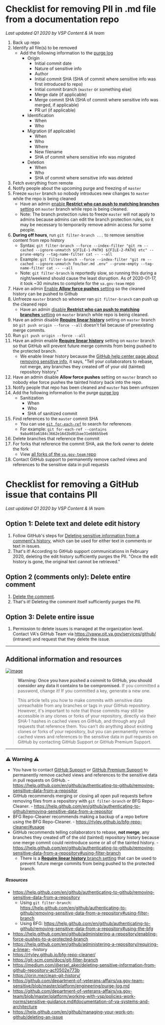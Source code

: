 # Checklist for removing PII in .md file from a documentation repo

_Last updated Q1 2020 by VSP Content & IA team_

1. Back up repo
1. Identify all file(s) to be removed
   - Add the following information to the [purge log](https://github.com/department-of-veterans-affairs/va.gov-team-sensitive/blob/master/platform/engineering/purge-log.md)
     - Origin
       - Initial commit date
       - Nature of sensitive info
       - Author
       - Initial commit SHA (SHA of commit where sensitive info was first introduced to repo)
       - Initial commit branch (`master` or something else)
       - Merge date (if applicable)
       - Merge commit SHA (SHA of commit where sensitive info was merged, if applicable)
       - PR url (if applicable)
     - Identification
       - When
       - Who
     - Migration (if applicable)
       - When
       - Who
       - Where
       - New filename
       - SHA of commit where sensitive info was migrated
     - Deletion
       - When
       - Who
       - SHA of commit where sensitive info was deleted
1. Fetch everything from remote
1. Notify people about the upcoming purge and freezing of `master`
1. Freeze `master` branch so nobody introduces new changes to `master` while the repo is being cleaned
   * Have an admin [enable **Restrict who can push to matching branches** setting](https://help.github.com/en/github/administering-a-repository/enabling-branch-restrictions) on `master` branch while repo is being cleaned.
   * Note: The branch protection rules to freeze `master` will not apply to admins because admins can edit the branch protection rules, so it may be necessary to temporarily remove admin access for some people. 
1. **During off hours**, run `git filter-branch ...` to remove sensitive content from repo history
   * Syntax: `git filter-branch --force --index-filter "git rm --cached --ignore-unmatch ${FILE-1-PATH} ${FILE-2-PATH} etc" --prune-empty --tag-name-filter cat -- --all`
   * Example: `git filter-branch --force --index-filter "git rm --cached --ignore-unmatch foo/bar.md .env" --prune-empty --tag-name-filter cat -- --all`
   * Note: `git filter-branch` is reportedly slow, so running this during a night/weekend should cause the least disruption. As of 2020-01-17, it took ~30 minutes to complete for the `va.gov-team` repo
1. Have an admin [Enable **Allow force pushes** setting](https://help.github.com/en/github/administering-a-repository/enabling-force-pushes-to-a-protected-branch) so the cleaned history can be pushed to Github
1. Unfreeze `master` branch so whoever ran `git filter-branch` can push up the cleaned repo
   * Have an admin [disable **Restrict who can push to matching branches** setting](https://help.github.com/en/github/administering-a-repository/enabling-branch-restrictions) on `master` branch while repo is being cleaned.
1. Have an admin disable [**Require linear history**](https://help.github.com/en/github/administering-a-repository/requiring-a-linear-commit-history) setting on `master` branch so `git push origin --force --all` doesn't fail because of preexisting merge commits. 
1. Run `git push origin --force --all` 
1. Have an admin enable [**Require linear history**](https://help.github.com/en/github/administering-a-repository/requiring-a-linear-commit-history) setting on `master` branch so that GitHub will prevent future merge commits from being pushed to the protected branch. 
   * We enable linear history because the [GitHub help center page about removing sensitive info](https://help.github.com/en/github/authenticating-to-github/removing-sensitive-data-from-a-repository), it says, "Tell your collaborators to rebase, not merge, any branches they created off of your old (tainted) repository history."
1. Have an admin disable **Allow force pushes** setting on `master` branch so nobody else force pushes the tainted history back into the repo.
1. Notify people that repo has been cleaned and `master` has been unfrozen
1. Add the following information to the purge  [purge log](https://github.com/department-of-veterans-affairs/va.gov-team-sensitive/blob/master/platform/engineering/purge-log.md)
   - Sanitization
     - When
     - Who
     - SHA of sanitized commit
1. Find references to the `master` commit SHA
   - You can use [`git for-each-ref`](https://git-scm.com/docs/git-for-each-ref) to search for references
   - For example: `git for-each-ref --contains 9aba403a6184c3662e16d2bd01bae31e686b5be6`
1. Delete branches that reference the commit
1. For forks that reference the commit SHA, ask the fork owner to delete the fork
      - View [all forks of the `va.gov-team` repo](https://github.com/department-of-veterans-affairs/va.gov-team/network/members)
1. Contact GitHub support to permanently remove cached views and references to the sensitive data in pull requests

# Checklist for removing a GitHub issue that contains PII

_Last updated Q1 2020 by VSP Content & IA team_

## Option 1: Delete text and delete edit history

1. Follow GitHub's steps for [Deleting sensitive information from a comment's history](https://help.github.com/en/github/building-a-strong-community/tracking-changes-in-a-comment#deleting-sensitive-information-from-a-comments-history), which can be used for either text in comments or text in issues. 
1. That's it! According to GitHub support communications in February 2020, deleting the edit history sufficiently purges the PII. "Once the edit history is gone, the original text cannot be retrieved."

## Option 2 (comments only): Delete entire comment

1. [Delete the comment](https://help.github.com/en/github/building-a-strong-community/managing-disruptive-comments#deleting-a-comment).
1. That's it! Deleting the comment itself sufficiently purges the PII.

## Option 3: Delete entire issue

1. Permission to delete issues is managed at the organization level. Contact VA's GitHub Team via https://vaww.oit.va.gov/services/github/ (intranet) and request that they delete the issue.
___

## Additional information and resources

[![image](https://user-images.githubusercontent.com/6130520/71724766-1c1c2500-2df7-11ea-805d-c0be983a0596.png)](https://help.github.com/en/github/authenticating-to-github/removing-sensitive-data-from-a-repository)
>**Warning: Once you have pushed a commit to GitHub, you should consider any data it contains to be compromised.** If you committed a password, change it! If you committed a key, generate a new one.

>This article tells you how to make commits with sensitive data unreachable from any branches or tags in your GitHub repository. However, it's important to note that those commits may still be accessible in any clones or forks of your repository, directly via their SHA-1 hashes in cached views on GitHub, and through any pull requests that reference them. You can't do anything about existing clones or forks of your repository, but you can permanently remove cached views and references to the sensitive data in pull requests on GitHub by contacting GitHub Support or GitHub Premium Support.

___

### :warning: Warning :warning:
* You have to contact [GitHub Support](https://support.github.com/contact) or [GitHub Premium Support](https://enterprise.githubsupport.com/hc/en-us) to permanently remove cached views and references to the sensitive data in pull requests on GitHub. - https://help.github.com/en/github/authenticating-to-github/removing-sensitive-data-from-a-repositor
* GitHub recommends merging or closing all open pull requests before removing files from a repository with `git filter-branch` or BFG Repo-Cleaner. - https://help.github.com/en/github/authenticating-to-github/removing-sensitive-data-from-a-repositor
* BFG Repo-Cleaner recommends making a backup of a repo before using the BFG Repo-Cleaner. - https://rtyley.github.io/bfg-repo-cleaner/#usage
* GitHub recommends telling collaborators to rebase, **not merge**, any branches they created off of the old (tainted) repository history because one merge commit could reintroduce some or all of the tainted history. - https://help.github.com/en/github/authenticating-to-github/removing-sensitive-data-from-a-repository#using-filter-branch
  * There is a [**Require linear history** branch setting](https://help.github.com/en/github/administering-a-repository/requiring-a-linear-commit-history) that can be used to prevent future merge commits from being pushed to the protected branch.

##### Resources
* https://help.github.com/en/github/authenticating-to-github/removing-sensitive-data-from-a-repository
  * Using `git filter-branch`: https://help.github.com/en/github/authenticating-to-github/removing-sensitive-data-from-a-repository#using-filter-branch
  * Using BFG: https://help.github.com/en/github/authenticating-to-github/removing-sensitive-data-from-a-repository#using-the-bfg
* https://help.github.com/en/github/administering-a-repository/enabling-force-pushes-to-a-protected-branch
* https://help.github.com/en/github/administering-a-repository/requiring-a-linear-
-history
* https://rtyley.github.io/bfg-repo-cleaner/
* https://git-scm.com/docs/git-filter-branch
* https://medium.com/@ersel_aker/deleting-sensitive-information-from-github-repository-acf0502e773b
* https://jorin.me/clean-git-history/
* https://github.com/department-of-veterans-affairs/va.gov-team-sensitive/blob/master/platform/engineering/purge-log.md
* https://github.com/department-of-veterans-affairs/va.gov-team/blob/master/platform/working-with-vsp/policies-work-norms/sensitive-guidance.md#documentation-of-va-systems-and-architecture
* https://help.github.com/en/github/managing-your-work-on-github/deleting-an-issue
